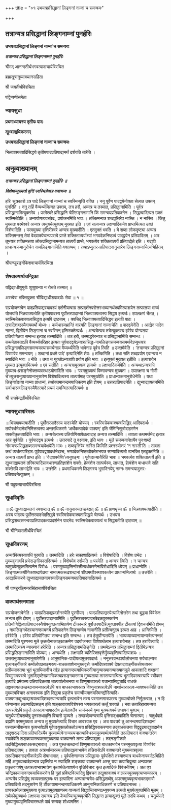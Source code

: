 +++
title = "०१ उभयत्रप्रसिद्धानां लिङ्गनां नाम्नां च समन्वयः"

+++


## तत्रान्यत्र प्रसिद्धानां लिङ्गनाम्नां पुनर्हरिः

**उभयत्रप्रसिद्धानां लिङ्गनां नाम्नां च समन्वयः**

***तत्रान्यत्र प्रसिद्धानां लिङ्गनाम्नां पुनर्हरिः***

श्रीमद् आनन्दतीर्थभगवत्पादाचार्यविरचित

ब्रह्मसूत्रानुव्याख्यानसहिता

श्री जयतीर्थविरचिता

षट्टिप्पणीसमेता

### **न्यायसुधा**

**प्रथमाध्यायस्य तृतीयः पादः**

**द्युभ्वाद्यधिकरणम्**

**उभयत्रप्रसिद्धानां लिङ्गनां नाम्नां च समन्वयः**

भिन्नवाक्यत्वादिसिद्धये तृतीयपादप्रतिपाद्यमर्थं दर्शयति तत्रेति ।

## **अनुव्याख्यानम्**

***तत्रान्यत्र प्रसिद्धानां लिङ्गनाम्नां पुनर्हरिः ॥***

***विशेषान्मुख्यतो वृत्तिं स्वस्मिन्नेवात्र वक्त्यजः ॥***

हरिः सूत्रकारो ऽत्र पादे लिङ्गानां नाम्नां च स्वस्मिन्वृत्तिं वक्ति । ननु पूर्वेण पादद्वयेनोक्ता सेत्यत उक्तम् पुनरिति । ननु तर्हि वैय्यर्थ्यमित्यत उक्तम्, तत्र हरौ, अन्यत्र च तस्मात्, प्रसिद्धानामिति । पूर्वत्र प्रसिद्धानामित्युक्तमेव । परमेश्वरे प्रसिद्धानि चेल्लिङ्गनामानि किं समन्वयप्रतिपादनेन । सिद्धत्वादित्यत उक्तं स्वस्मिन्नेवेति । अन्ययोगव्यवच्छेदः, प्रयोजनमिति भावः । तत्किमन्यत्र शब्दवृत्तिरेव नास्ति । न नास्ति । किंतु मुख्यतः परमेश्वरे अन्यत्र त्वमुख्येत्युक्तम् मुख्यत इति । एवं सत्यन्यत्र लक्षणादिकमेव प्राप्तमित्यत उक्तं विशेषादिति । परममुख्या वृत्तिरीश्वरे अन्यत्र मुख्यादीति । एतदुक्तं भवति । ये शब्दा लोकदृष्ट्या अन्यत्र शक्तिमन्तस् तेषां वेदवाक्येष्वन्यपरत्वे प्राप्ते शक्तितात्पर्याभ्यां भगवदेकनिष्ठत्वं पादद्वयेन प्रतिपादितम् । अत्र तूभयत्र शक्तिमत्तया लोकप्रसिद्धानामन्यत्र तात्पर्ये प्राप्ते, भगवत्येव शक्तितात्पर्ये प्रतिपाद्येते इति । यद्यपि प्राधान्यक्रमानुरोधेन नामलिङ्गानामिति वक्तव्यम् । तथाऽप्युत्तर-प्रतिपादनानुसारेण लिङ्गनाम्नामित्यभिहितम् ।

श्रीपाण्डुरङ्गीकेशवाचार्यविरचिता

### **शेषवाक्यार्थचन्द्रिका**

यद्विद्याधीशुगुरोः शुश्रूषान्या न रोचते तस्मात् ॥

अस्त्वेषा भक्तियुक्ता श्रीविद्याधीशपादयोः सेवा ॥ १ ॥

सप्रयोजनत्वेन पादप्रतिपाद्यस्यावश्यं दर्शनीयत्वान्न तत्प्रदर्शनपरोत्तरभाष्यानर्थक्यमित्याशयेन तत्परतया भाष्यं योजयति भिन्नवाक्यत्वेति तृतीयपादस्य पूर्वोत्तरपादाभ्यां भिन्नवाक्यत्वस्य सिद्धय इत्यर्थः। उपलक्षणं चैतत् । स्वस्मिन्नेकवाक्यत्वसिद्धय इत्यपि द्रष्टव्यम् । क्वचिद् भिन्नवाक्यत्वादिसिद्धय इत्यपि पाठः । तत्रादिशब्दस्यैवायमर्थो बोध्यः । कर्मधारयभ्रान्तिं वारयति लिङ्गानां नाम्नाचेति ॥ पादद्वयेनेति । आद्येन पादेन नाम्नां, द्वितीयेन लिङ्गानां च स्वस्मिन् वृत्तिरुक्तेत्यर्थः । अन्यत्रेत्यत्र तत्रेत्युक्तस्य हरेरेव योग्यतया प्रतियोगितया सम्बन्ध इत्याह तस्मादिति । तत्र हरौ, तस्माद्धरेरन्यत्र च प्रसिद्धानामिति सम्बन्धः । कथमेतावताऽपि वैय्यर्थ्यपरिहार इत्यतः पूर्वपादद्वयेऽन्यत्रप्रसिद्ध-नामलिङ्गसमन्वयसमर्थनेऽप्युभयत्र प्रसिद्धनामलिङ्गसमन्वयस्यासमर्थनान्न वैय्यर्थ्यमिति भावेनाह पूर्वत्र त्विति ॥ उक्तमेवेति । ‘तत्रान्यत्र प्रसिद्धानां विष्णावेव समन्वयम् । शब्दानां प्रथमे पादे’ इत्यादिनेति शेषः ॥ तत्किमिति । तथा सति शब्दप्रयोग एवान्यत्र न स्यादिति भावः ॥ नेति । तथा च युक्तोऽन्यत्रापि प्रयोग इति भावः ॥ इत्युक्तं मुख्यत इतीति । इत्याशयेन मुख्यत इत्युक्तमित्यर्थः ॥ एवं सतीति । अन्यत्रामुख्यत्व इत्यर्थः ॥ लक्षणादिकमेवेति । अन्यथाऽन्यत्रापि मुख्यत्व-प्रसङ्गेनोक्तव्यवस्थाऽयोगादिति भावः । ‘परममुख्यत्वं विष्णावन्यत्र मुख्यता । उपलक्षणा च गौणी चे’त्युत्तरानुव्याख्यानानुसारेण विशेषादित्यस्य तात्पर्यमाह परममुख्येति ॥ प्राधान्यक्रमानुरोधेनेति । यथा लिङ्गापेक्षया नाम्ना प्राधान्यं, तथोक्तमानन्दमयाधिकरण इति ज्ञेयम् ॥ उत्तरप्रतिपादनेति । द्युभ्वाद्यायतनमिति सर्वाधारत्वलिङ्गस्यैवैतत्पादे प्रथमं समन्वितत्वादित्यर्थः ॥

श्री राघवेन्द्रतीर्थविरचितः

### **न्यायसुधापरिमलः**

॥ भिन्नवाक्यत्वादीति । पूर्वोत्तरपादैरस्य पादस्येति योज्यम् । स्वस्मिन्नेकवाक्यत्वसिद्धिर् आदिपदार्थः । तयोरर्थभेदाभेदनिमित्तत्वस्य अन्तरधिकरणे ‘अर्थैकत्वादेकं वाक्यम्’ इति जैमिनिसूत्रोदाहरणेन व्यक्तीकृतत्वादिति भावः । अन्यत्रेत्यस्य प्रतियोगिसापेक्षत्वादाह अन्यत्र तस्मादिति । तावता कथमर्थभेद इत्यत्र आह पूर्वत्रेति । पूर्वपादद्वय इत्यर्थः । उत्तरपादे तु वक्ष्यामः, इति भावः । मूले समन्वयापेक्षयैव पुनःशब्दो नोभयत्रप्रसिद्धशब्दसमन्वयापेक्षयेति भावः । शब्दवृत्तिरेव नास्ति किमिति प्रश्नस्योत्तरं ‘न नास्ती’ति । तावता कथं व्यर्थतापरिहारः पूर्वपादद्वयादर्थभेदश्च, भगवदेकनिष्ठत्वोक्तेरुभयत्र साम्यादित्यतो व्यनक्ति एतदुक्तमिति ॥ अन्यत्र तात्पर्ये प्राप्त इति । ‘वेदवाक्येष्वि’त्यनुषङ्गः । पूर्वपक्षन्यायैरिति भावः ॥ भगवत्येव शक्तितात्पर्ये इति ॥ द्युभ्वाद्यायतनं तत्त्वित्यादिसावधारणप्रतिज्ञांशेन शक्तेः, हेत्वंशेन तात्पर्यस्य, लाभात्, हेत्वंशेन बाधाभावे सति शक्तेरपि लाभाद्वेति भावः ॥ उत्तरेति । प्रथमाधिकरणे लिङ्गस्य भूमादिनयेषु नाम्नः समन्वयादुत्तर-प्रतिपादनेत्युक्तम् ।

श्री यदुपत्याचार्यविरचिता

### **सुधाविवृतिः**

॥ ॐ द्युभ्वाद्यायतनं स्वशब्दात् ॐ ॥ ॐ नानुमानमतच्छब्दात् ॐ ॥ ॐ प्राणभृच्च ॐ ॥ भिन्नवाक्यत्वादीति । अस्य पादस्य पूर्वोत्तरपादभेदसिद्धये स्वस्मिन्नेकवाक्यतासिद्धये चेत्यर्थः । उभयत्र प्रसिद्धशब्दसमन्वयप्रतिपादकत्वप्रदर्शनेन पादभेदः स्वस्मिन्नेकवाक्यत्वं च सिद्ध्यतीति द्रष्टव्यम् ॥

श्री श्रीनिवासतीर्थविरचितं

### **सुधाविवरणम्**

अन्यत्रैवेत्यस्यावधिं पूरयति ॥ तस्मादिति । हरेः सकाशादित्यर्थः ॥ विशेषादिति । विशेषः प्रभेदः । मुख्यवृत्तावपि प्रभेदाङ्गीकारादित्यर्थः । विशेषमेव दर्शयति ॥ परमेति ॥ अन्यत्र त्विति । न चान्यत्र त्वमुख्येत्युक्तमित्यनेन विरोधः । परममुख्यवृत्तिर्नास्तीत्यर्थकरणेनाविरोधादिति ध्येयम् ॥ प्राधान्येति । लिङ्गात्मकयौगिकशब्दापेक्षया नामात्मकरूढशब्दानां शीघ्रमर्थोपस्थापकत्वेन प्राधान्यमित्यर्थः ॥ उत्तरेति । आद्याधिकरणे द्युभ्वाद्यायतनत्वरूपलिङ्गसमन्वयप्रतिपादनादित्यर्थः ॥

श्री पाण्डुरङ्गिनरसिंहाचार्यविरचिता

### **वाक्यार्थरत्नमाला**

सप्रयोजनत्वेनेति । पादप्रतिपाद्यप्रदर्शनस्येति पूरणीयम् । पादप्रतिपाद्यस्येत्यादिनोत्तरेण तथा बुद्ध्या विवेकेन लभ्यत इति ज्ञेयम् । पूर्वोत्तरपादाभ्यामिति । पूर्वोत्तरत्वरूपावच्छेदकपुरस्कारेण प्रतियोगिद्वित्वप्रतिपादनस्यैवोपयुक्तत्वाभिप्रायेण टीकान्तरे पूर्वोत्तरपादैरित्युक्तावपीह टीकायां द्विवचनमिति ज्ञेयम् । नामलिङ्गभेदस्यानन्दमयनये प्रतिपादनेन लिङ्गान्येव नामानीति प्रतीत्यनुदय इत्यत आह । भ्रान्तिमिति । हरेरेवेति । हरेरेव प्रतियोगितया सम्बन्ध इति सम्बन्धः । तत्र हेतुर्योग्यतयेति । भाष्यव्याख्यानायान्यत्रेत्यनन्तरं तस्मादिति पूरणस्य मूले कृतत्वेनाकाङ्क्षाक्रमेण पदयोजनया विशेषार्थलाभ इत्याशयेनाह । तत्र हरावित्यादि । तस्मादित्यस्य व्याख्यानं हरेरिति । अन्यत्र प्रसिद्धनामलिङ्गेति । प्रथमेऽन्यत्र प्रसिद्धनाम्नां द्वितीयेऽन्यत्र प्रसिद्धलिङ्गानामिति योज्यम् । अन्यथेति । लक्षणादि व्यतिरिक्तवृत्तेर्मुख्यवृत्तित्वादित्याशयः । उत्तरानुव्याख्यानानुसारेणेति । आनुमानिक-पादीयत्वमुत्तरपदार्थः । ननूत्तरग्रन्थपर्यालोचनया सर्वथाऽन्यत्र वृत्यनङ्गीकारे कर्मालोपप्रसङ्गरूप-बाधकावशेनामुख्यवृत्तेः कर्मादिपरवाक्ये देवतादावङ्गीकर्त्तव्यत्वस्य प्रतीयमानतया भूतं भूताभिमानीच तद्देह इत्यानन्दमयाधिकरणीयानुव्याख्यानव्याख्यानमूले आकाशादि शब्दानां विष्णुमात्रपरत्वे भूतादिसृष्टेरप्रमाणिकत्वप्रसङ्गवारणाय मुख्यतायां तारतम्यमाश्रित्य भूतादिपरत्वस्यापि स्वीकार इत्यादि प्रमेयस्य प्रतिपादिततया तात्पर्यालोचनया च विष्णुमात्रपरत्वे यत्रान्यासिद्ध्यादि बाधकं तद्वाक्यगततच्छब्दानामन्यपरत्वेऽपि यत्र बाधकाभावस्तत्र विष्णुमात्रपरत्वेऽपि नार्थान्तरपरत्व-मावश्यकमिति तत्र मुख्यत्वविचार अनावश्यक इति सिद्ध्या प्रकृतेच समन्वीयमानयस्मिन्द्यौरित्यादि-वाक्यगतद्युभ्वाद्याश्रयत्वादिशब्दस्यान्यत्रापि वृत्यभावेन तस्य परमात्ममात्रपरस्य मुख्यत्वोक्ते निर्मूलत्वात् । न हि परेणान्यत्र लक्षणादिप्रसङ्ग इति शङ्कावाक्यविशेषस्य भगवत्परत्वं कर्त्तुं शक्यते । नवा तत्परिहारायन्यत्र तत्परत्वेऽपि प्रकृते तत्परत्वाभावाददोष इत्येतावतैव सामंजस्ये वृथा मुख्यत्वपर्यन्तधावनं युक्तम् । चतुर्थपादीयशब्देषु पुनस्तथावृत्ति विचारो युज्यते । तच्छब्देष्वन्यत्रापि वृत्तिसद्भावादिति चेत्सत्यम् । चतुर्थपादे ब्रह्मणि परममुख्यता अन्यत्र तु मुख्यतेत्यादि विचार आवश्यक एव । अत्र पादत्रये तु आनन्दमयादिशब्दानां परमात्मनीवान्यत्र वृत्यभावेऽपि पूर्वपक्ष्युक्तलोकतोऽन्यत्र प्रसिद्धिपराकरणाय तद्बाधकतया विद्वद्रूढ्याद्युपादानेन तादृशरूढादिना प्रतिपादिस्यैव मुख्यार्थत्वेनान्यस्यचातथाविधस्यामुख्यार्थत्वमेवेति तत्प्रतिपादनं वाक्यान्तरेण स्यादेवेति शङ्कायास्त्वपरममुख्यतया वाक्यान्तरे तस्य प्रतिपाद्यता । तदनङ्गीकारे तदसिद्धिरूपबाधकसद्भावात् । अत्र पुस्तच्छब्दानां विष्णुमात्रपरत्वे बाधकाभावेन परममुख्यवृत्या विष्णोरेव प्रतिपाद्यत्वम् । तावता अत्रार्थान्तरस्य प्रतिपाद्यत्वाभावेन तन्निरासेऽपि वाक्यान्तरे मुख्यमात्रवृत्या तत्प्रतिपादनाङ्गीकारेऽपि दोषाभावात् । पूर्वपक्षिणान्यत्र प्रसिद्धायाः पूर्वपक्षिते तस्याश्चात्र बाधकेनापवादेऽभिहिते तर्हि अमुख्यत्वादेवान्यत्र प्रवृत्तिरेव न स्यादिति शङ्कायां वाक्यान्तरे अस्तु यया कयाचिद्वृत्या अन्यपरता प्रकृतवाक्येषु तत्परत्वाभावमात्रेण कृतार्थतेत्याशयेन वृत्तिविचारः कृत इत्यादिकं विवेचनीयम् । अत एव चन्द्रिकायामानन्दमयाधिकरणेन हि गुहां प्रविष्टवित्यादिषु द्विवचनं तद्युक्तवाक्यं वाऽपरममुख्यवृत्याप्यन्यपरम् । अन्यत्रैव प्रसिद्धेषु त्वव्यक्तात्पुरुषः पर इत्यादिना अन्यत्रान्यत्रैव-प्रसिद्धशब्देषु अपरममुख्यवृत्यभावतद्भावौ प्रतिपादितौ तदनुसारेण हि टीकायामानन्दमयाधिकरणे आनुमानिकाधिकरणे च प्रतिपादनाच्च । प्राणस्तथेत्यत्रामुख्यया वृत्याऽत्रमुख्यप्राणस्य वाच्यत्वं सिद्धान्तिनाप्यऽभ्युपगम्य इत्यतो मुख्येत्युक्तमिति मूलम् । तथैकोमुख्यार्थः लक्षणया समन्वय इति केषाञ्चिन्मुख्यवृत्येति सिद्धान्त इत्याद्युक्तं मूले तदपि कथम् । चतुर्थपादे मुख्यामुख्यवृत्तिविचारस्थले पादं सम्यक् शोध्यमस्ति ।

